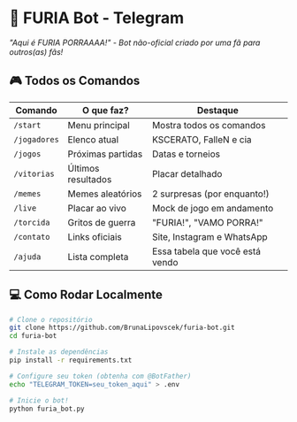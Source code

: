 # 🐆 FURIA Bot - Telegram  
*"Aqui é FURIA PORRAAAA!" - Bot não-oficial criado por uma fã para outros(as) fãs!*  

## 🎮 Todos os Comandos
| Comando | O que faz? | Destaque |
|---------|-----------|----------|
| `/start` | Menu principal | Mostra todos os comandos |
| `/jogadores` | Elenco atual | KSCERATO, FalleN e cia |
| `/jogos` | Próximas partidas | Datas e torneios |
| `/vitorias` | Últimos resultados | Placar detalhado |
| `/memes` | Memes aleatórios | 2 surpresas (por enquanto!) |
| `/live` | Placar ao vivo | Mock de jogo em andamento |
| `/torcida` | Gritos de guerra | "FURIA!", "VAMO PORRA!" |
| `/contato` | Links oficiais | Site, Instagram e WhatsApp |
| `/ajuda` | Lista completa | Essa tabela que você está vendo |

## 💻 Como Rodar Localmente
```bash
# Clone o repositório
git clone https://github.com/BrunaLipovscek/furia-bot.git
cd furia-bot

# Instale as dependências
pip install -r requirements.txt

# Configure seu token (obtenha com @BotFather)
echo "TELEGRAM_TOKEN=seu_token_aqui" > .env

# Inicie o bot!
python furia_bot.py  